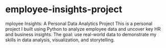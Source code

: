 # employee-insights-project
mployee Insights: A Personal Data Analytics Project
This is a personal project I built using Python to analyze employee data and uncover key HR and business insights. The goal: use real-world data to demonstrate my skills in data analysis, visualization, and storytelling.
